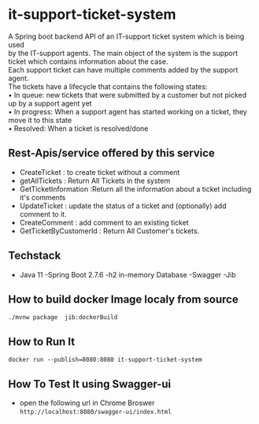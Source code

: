 # it-support-ticket-system
A Spring boot backend API of an IT-support ticket system which is being used  
by the IT-support agents. The main object of the system is the support ticket which contains
information about the case.  
Each support ticket can have multiple comments added by the support
agent.  
The tickets have a lifecycle that contains the following states:  
• In queue: new tickets that were submitted by a customer but not picked up by a support
agent yet    
• In progress: When a support agent has started working on a ticket, they move it to this state    
• Resolved: When a ticket is resolved/done

## Rest-Apis/service offered by this service
- CreateTicket : to create ticket without a comment
- getAllTickets : Return All Tickets in the system
- GetTicketInformation :Return all the information about a ticket including it's comments 
- UpdateTicket : update the status of a ticket and (optionally) add comment to it.
- CreateComment : add comment to an existing ticket
- GetTicketByCustomerId : Return All Customer's tickets.

## Techstack
- Java 11
-Spring Boot 2.7.6
-h2 in-memory Database
-Swagger
-Jib

## How to build docker Image localy from source
`./mvnw package  jib:dockerBuild`

## How to Run It
`docker run --publish=8080:8080 it-support-ticket-system`

## How To Test It using Swagger-ui
- open the following url in Chrome Broswer
  `http://localhost:8080/swagger-ui/index.html`

